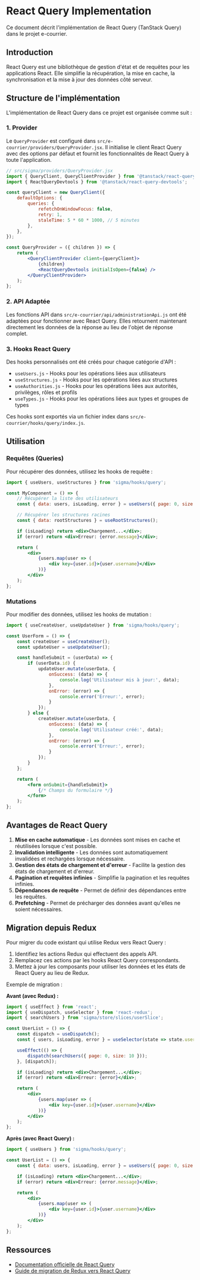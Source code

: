 # React Query Implementation

Ce document décrit l'implémentation de React Query (TanStack Query) dans le projet e-courrier.

## Introduction

React Query est une bibliothèque de gestion d'état et de requêtes pour les applications React. Elle simplifie la récupération, la mise en cache, la synchronisation et la mise à jour des données côté serveur.

## Structure de l'implémentation

L'implémentation de React Query dans ce projet est organisée comme suit :

### 1. Provider

Le `QueryProvider` est configuré dans `src/e-courrier/providers/QueryProvider.jsx`. Il initialise le client React Query avec des options par défaut et fournit les fonctionnalités de React Query à toute l'application.

```jsx
// src/sigma/providers/QueryProvider.jsx
import { QueryClient, QueryClientProvider } from '@tanstack/react-query';
import { ReactQueryDevtools } from '@tanstack/react-query-devtools';

const queryClient = new QueryClient({
    defaultOptions: {
        queries: {
            refetchOnWindowFocus: false,
            retry: 1,
            staleTime: 5 * 60 * 1000, // 5 minutes
        },
    },
});

const QueryProvider = ({ children }) => {
    return (
        <QueryClientProvider client={queryClient}>
            {children}
            <ReactQueryDevtools initialIsOpen={false} />
        </QueryClientProvider>
    );
};
```

### 2. API Adaptée

Les fonctions API dans `src/e-courrier/api/administrationApi.js` ont été adaptées pour fonctionner avec React Query. Elles retournent maintenant directement les données de la réponse au lieu de l'objet de réponse complet.

### 3. Hooks React Query

Des hooks personnalisés ont été créés pour chaque catégorie d'API :

- `useUsers.js` - Hooks pour les opérations liées aux utilisateurs
- `useStructures.js` - Hooks pour les opérations liées aux structures
- `useAuthorities.js` - Hooks pour les opérations liées aux autorités, privilèges, rôles et profils
- `useTypes.js` - Hooks pour les opérations liées aux types et groupes de types

Ces hooks sont exportés via un fichier index dans `src/e-courrier/hooks/query/index.js`.

## Utilisation

### Requêtes (Queries)

Pour récupérer des données, utilisez les hooks de requête :

```jsx
import { useUsers, useStructures } from 'sigma/hooks/query';

const MyComponent = () => {
    // Récupérer la liste des utilisateurs
    const { data: users, isLoading, error } = useUsers({ page: 0, size: 10 });

    // Récupérer les structures racines
    const { data: rootStructures } = useRootStructures();

    if (isLoading) return <div>Chargement...</div>;
    if (error) return <div>Erreur: {error.message}</div>;

    return (
        <div>
            {users.map(user => (
                <div key={user.id}>{user.username}</div>
            ))}
        </div>
    );
};
```

### Mutations

Pour modifier des données, utilisez les hooks de mutation :

```jsx
import { useCreateUser, useUpdateUser } from 'sigma/hooks/query';

const UserForm = () => {
    const createUser = useCreateUser();
    const updateUser = useUpdateUser();

    const handleSubmit = (userData) => {
        if (userData.id) {
            updateUser.mutate(userData, {
                onSuccess: (data) => {
                    console.log('Utilisateur mis à jour:', data);
                },
                onError: (error) => {
                    console.error('Erreur:', error);
                }
            });
        } else {
            createUser.mutate(userData, {
                onSuccess: (data) => {
                    console.log('Utilisateur créé:', data);
                },
                onError: (error) => {
                    console.error('Erreur:', error);
                }
            });
        }
    };

    return (
        <form onSubmit={handleSubmit}>
            {/* Champs du formulaire */}
        </form>
    );
};
```

## Avantages de React Query

1. **Mise en cache automatique** - Les données sont mises en cache et réutilisées lorsque c'est possible.
2. **Invalidation intelligente** - Les données sont automatiquement invalidées et rechargées lorsque nécessaire.
3. **Gestion des états de chargement et d'erreur** - Facilite la gestion des états de chargement et d'erreur.
4. **Pagination et requêtes infinies** - Simplifie la pagination et les requêtes infinies.
5. **Dépendances de requête** - Permet de définir des dépendances entre les requêtes.
6. **Prefetching** - Permet de précharger des données avant qu'elles ne soient nécessaires.

## Migration depuis Redux

Pour migrer du code existant qui utilise Redux vers React Query :

1. Identifiez les actions Redux qui effectuent des appels API.
2. Remplacez ces actions par les hooks React Query correspondants.
3. Mettez à jour les composants pour utiliser les données et les états de React Query au lieu de Redux.

Exemple de migration :

**Avant (avec Redux) :**
```jsx
import { useEffect } from 'react';
import { useDispatch, useSelector } from 'react-redux';
import { searchUsers } from 'sigma/store/slices/userSlice';

const UserList = () => {
    const dispatch = useDispatch();
    const { users, isLoading, error } = useSelector(state => state.users);

    useEffect(() => {
        dispatch(searchUsers({ page: 0, size: 10 }));
    }, [dispatch]);

    if (isLoading) return <div>Chargement...</div>;
    if (error) return <div>Erreur: {error}</div>;

    return (
        <div>
            {users.map(user => (
                <div key={user.id}>{user.username}</div>
            ))}
        </div>
    );
};
```

**Après (avec React Query) :**
```jsx
import { useUsers } from 'sigma/hooks/query';

const UserList = () => {
    const { data: users, isLoading, error } = useUsers({ page: 0, size: 10 });

    if (isLoading) return <div>Chargement...</div>;
    if (error) return <div>Erreur: {error.message}</div>;

    return (
        <div>
            {users.map(user => (
                <div key={user.id}>{user.username}</div>
            ))}
        </div>
    );
};
```

## Ressources

- [Documentation officielle de React Query](https://tanstack.com/query/latest/docs/react/overview)
- [Guide de migration de Redux vers React Query](https://tanstack.com/query/latest/docs/react/guides/migrating-to-react-query)